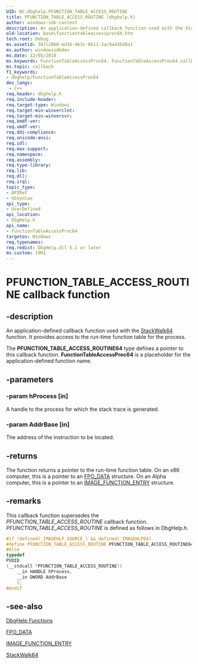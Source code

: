 ```yaml
---
UID: NC:dbghelp.PFUNCTION_TABLE_ACCESS_ROUTINE
title: PFUNCTION_TABLE_ACCESS_ROUTINE (dbghelp.h)
author: windows-sdk-content
description: An application-defined callback function used with the StackWalk64 function. It provides access to the run-time function table for the process.
old-location: base\functiontableaccessproc64.htm
tech.root: Debug
ms.assetid: 387c20b0-ed16-463c-8b11-3ac9a43548a1
ms.author: windowssdkdev
ms.date: 12/05/2018
ms.keywords: FunctionTableAccessProc64, FunctionTableAccessProc64 callback, FunctionTableAccessProc64 callback function, PFUNCTION_TABLE_ACCESS_ROUTINE, PFUNCTION_TABLE_ACCESS_ROUTINE64, _win32_functiontableaccessproc64, base.functiontableaccessproc64, dbghelp/FunctionTableAccessProc64
ms.topic: callback
f1_keywords:
- dbghelp/FunctionTableAccessProc64
dev_langs:
 - c++
req.header: dbghelp.h
req.include-header: 
req.target-type: Windows
req.target-min-winverclnt: 
req.target-min-winversvr: 
req.kmdf-ver: 
req.umdf-ver: 
req.ddi-compliance: 
req.unicode-ansi: 
req.idl: 
req.max-support: 
req.namespace: 
req.assembly: 
req.type-library: 
req.lib: 
req.dll: 
req.irql: 
topic_type:
- APIRef
- kbSyntax
api_type:
- UserDefined
api_location:
- DbgHelp.h
api_name:
- FunctionTableAccessProc64
targetos: Windows
req.typenames: 
req.redist: DbgHelp.dll 5.1 or later
ms.custom: 19H1
---
```


# PFUNCTION_TABLE_ACCESS_ROUTINE callback function


## -description


An application-defined callback function used with the 
<a href="https://docs.microsoft.com/windows/desktop/api/dbghelp/nf-dbghelp-stackwalk">StackWalk64</a> function. It provides access to the run-time function table for the process.

The <b>PFUNCTION_TABLE_ACCESS_ROUTINE64</b> type defines a pointer to this callback function. 
<b>FunctionTableAccessProc64</b> is a placeholder for the application-defined function name.


## -parameters




### -param hProcess [in]

A handle to the process for which the stack trace is generated.


### -param AddrBase [in]

The address of the instruction to be located.


## -returns



The function returns a pointer to the run-time function table. On an x86 computer, this is a pointer to an 
<a href="https://docs.microsoft.com/windows/desktop/api/winnt/ns-winnt-fpo_data">FPO_DATA</a> structure. On an Alpha computer, this is a pointer to an 
<a href="https://docs.microsoft.com/windows/desktop/api/winnt/ns-winnt-image_function_entry">IMAGE_FUNCTION_ENTRY</a> structure.




## -remarks



This callback function supersedes the <i>PFUNCTION_TABLE_ACCESS_ROUTINE</i> callback function.  <i>PFUNCTION_TABLE_ACCESS_ROUTINE</i> is defined as follows in DbgHelp.h. 


```cpp
#if !defined(_IMAGEHLP_SOURCE_) && defined(_IMAGEHLP64)
#define PFUNCTION_TABLE_ACCESS_ROUTINE PFUNCTION_TABLE_ACCESS_ROUTINE64
#else
typedef
PVOID
(__stdcall *PFUNCTION_TABLE_ACCESS_ROUTINE)(
    __in HANDLE hProcess,
    __in DWORD AddrBase
    );
#endif
```





## -see-also




<a href="https://docs.microsoft.com/windows/desktop/Debug/dbghelp-functions">DbgHelp Functions</a>



<a href="https://docs.microsoft.com/windows/desktop/api/winnt/ns-winnt-fpo_data">FPO_DATA</a>



<a href="https://docs.microsoft.com/windows/desktop/api/winnt/ns-winnt-image_function_entry">IMAGE_FUNCTION_ENTRY</a>



<a href="https://docs.microsoft.com/windows/desktop/api/dbghelp/nf-dbghelp-stackwalk">StackWalk64</a>
 

 

